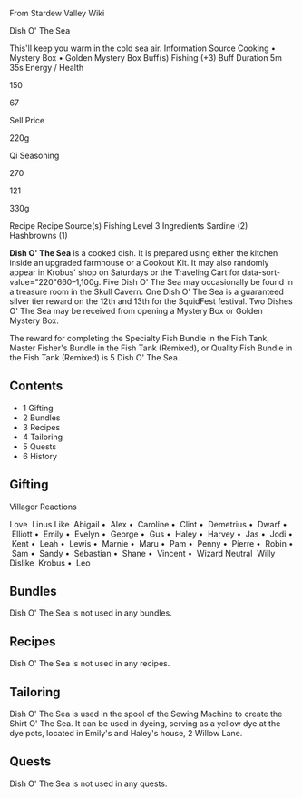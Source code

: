 From Stardew Valley Wiki

Dish O' The Sea

This'll keep you warm in the cold sea air. Information Source Cooking • Mystery Box • Golden Mystery Box Buff(s) Fishing (+3) Buff Duration 5m 35s Energy / Health

150

67

Sell Price

220g

Qi Seasoning

270

121

330g

Recipe Recipe Source(s) Fishing Level 3 Ingredients Sardine (2) Hashbrowns (1)

**Dish O' The Sea** is a cooked dish. It is prepared using either the kitchen inside an upgraded farmhouse or a Cookout Kit. It may also randomly appear in Krobus' shop on Saturdays or the Traveling Cart for data-sort-value="220"660–1,100g. Five Dish O' The Sea may occasionally be found in a treasure room in the Skull Cavern. One Dish O' The Sea is a guaranteed silver tier reward on the 12th and 13th for the SquidFest festival. Two Dishes O' The Sea may be received from opening a Mystery Box or Golden Mystery Box.

The reward for completing the Specialty Fish Bundle in the Fish Tank, Master Fisher's Bundle in the Fish Tank (Remixed), or Quality Fish Bundle in the Fish Tank (Remixed) is 5 Dish O' The Sea.

## Contents

- 1 Gifting
- 2 Bundles
- 3 Recipes
- 4 Tailoring
- 5 Quests
- 6 History

## Gifting

Villager Reactions

Love  Linus Like  Abigail •  Alex •  Caroline •  Clint •  Demetrius •  Dwarf •  Elliott •  Emily •  Evelyn •  George •  Gus •  Haley •  Harvey •  Jas •  Jodi •  Kent •  Leah •  Lewis •  Marnie •  Maru •  Pam •  Penny •  Pierre •  Robin •  Sam •  Sandy •  Sebastian •  Shane •  Vincent •  Wizard Neutral  Willy Dislike  Krobus •  Leo

## Bundles

Dish O' The Sea is not used in any bundles.

## Recipes

Dish O' The Sea is not used in any recipes.

## Tailoring

Dish O' The Sea is used in the spool of the Sewing Machine to create the Shirt O' The Sea. It can be used in dyeing, serving as a yellow dye at the dye pots, located in Emily's and Haley's house, 2 Willow Lane.

## Quests

Dish O' The Sea is not used in any quests.